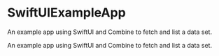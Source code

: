 # SwiftUIExampleApp
An example app using SwiftUI and Combine to fetch and list a data set.

An example app using SwiftUI and Combine to fetch and list a data set.
